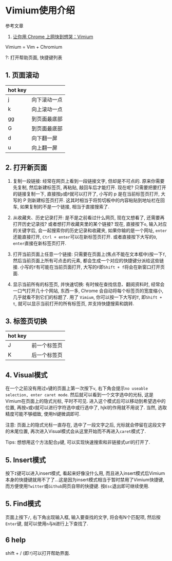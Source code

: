 # Vimium使用介绍

参考文章

1. [让你用 Chrome 上网快到想哭：Vimium](http://sspai.com/27723/)

Vimium = Vim + Chromium

?: 打开帮助页面, 快捷键列表

## 1. 页面滚动

| hot key |              |
| :------ | :----------- |
| j       | 向下滚动一点 |
| k       | 向上滚动一点 |
| gg      | 到页面最底部 |
| G       | 到页面最底部 |
| d       | 向下翻一屏   |
| u       | 向上翻一屏   |

## 2. 打开新页面

1. 复制一段链接: 经常在网页上看到一段链接文字, 但却是不可点的. 原来你需要先复制, 然后新建标签页, 再粘贴, 敲回车后才能打开. 现在呢? 只需要把要打开的链接复制一下, 直接按`p`或`P`就可以打开了, 小写的 p 是在当前标签页打开, 大写的 P 则新建标签页打开. 这其时相当于将剪切板中的内容粘贴到地址栏在回车, 如果复制的不是一个链接, 相当于直接搜索了.

2. 从收藏夹、历史记录打开: 是不是之前看过什么网页, 现在又想看了, 还需要再打开历史记录找? 或者想打开收藏夹里的某个链接? 现在, 直接按下`o`, 输入对应的关键字后, 会一起搜索你的历史记录和收藏夹, 如果你输的是一个网址, `enter`还能直接打开, `Ctrl + enter`可以在新标签页打开. 或者直接按下大写的`O`, `enter`直接在新标签页打开.

3. 打开当前页面上任意一个链接: 只需要在页面上(焦点不能在文本框中)按一下`f`, 然后当前页面上所有可点击的元素, 都会生成一个对应的快捷键分派给这些链接. 小写的`f`有可能在当前页面打开, 大写的`F`即`Shift + f`将会在新窗口打开页面.

4. 显示当前所有的标签页, 并快速切换: 有时候在查找信息、翻阅资料时, 经常会一口气打开几十个网站, 东西一多, Chrome 会自动将每个标签页的宽度缩小, 几乎就看不到它们的标题了. 用了 `Vimium`, 你可以按一下大写的`T`, 即`Shift + t`, 就可以显示当前打开的所有标签页, 并支持快捷搜索和跳转.

## 3. 标签页切换

| hot key |              |
| :------ | :----------- |
| J       | 前一个标签页 |
| K       | 后一个标签页 |

## 4. Visual模式

在一个之前没有用过`v`键的页面上第一次按下`v`, 右下角会提示`no useable selection, enter caret mode`. 然后就可以看到一个文字选中的光标, 这是Vimium在页面上的隐式光标, 平时不可见. 进入这个模式后可以移动到希望选中的位置, 再按`v`或`V`就可以进行字符选中或行选中了, hjkl的作用就不用说了. 当然, 选取精度可能不够细致, 使用hl键微调即可.

注意: 页面上的隐式光标一直存在, 选中了一段文字之后, 光标就会停留在这段文字的末尾位置, 再次进入Visual模式会从这里开始而不再进入`caret`模式了.

Tips: 想想用这个方法配合`p`键, 可以实现快速搜索和非链接式url的打开了.

## 5. Insert模式

按下`I`键可以进入insert模式, 看起来好像没什么用, 而且进入insert模式后Vimium本身的快捷键就用不了了...这是因为insert模式相当于暂时禁用了Vimium快捷键, 而方便使用`Twitter`或`Github`网页自带的快捷键. 按`Esc`退出即可继续使用.

## 5. Find模式

页面上按下`/`, 右下角出现输入框, 输入要查找的文字, 将会有N个匹配项, 然后按`Enter`键, 就可以使用`n`与`N`进行上下查找了.

## 6 help

shift + / (即`?`)可以打开帮助界面.
